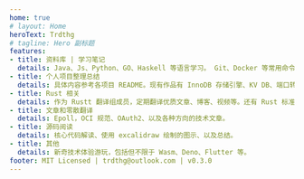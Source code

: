 ```yaml
---
home: true
# layout: Home
heroText: Trdthg
# tagline: Hero 副标题
features:
- title: 资料库 | 学习笔记
  details: Java、Js、Python、GO、Haskell 等语言学习。 Git、Docker 等常用命令总结。
- title: 个人项目整理总结
  details: 具体内容参考各项目 README。现有作品有 InnoDB 存储引擎、KV DB、端口转发工具。
- title: Rust 相关
  details: 作为 Rustt 翻译组成员，定期翻译优质文章、博客、视频等。还有 Rust 标准库源代码解读。
- title: 文章和零散翻译
  details: Epoll，OCI 规范、OAuth2、以及各种方向的技术文章。
- title: 源码阅读
  details: 核心代码解读、使用 excalidraw 绘制的图示、以及总结。
- title: 其他
  details: 新奇技术体验游玩，包括但不限于 Wasm、Deno、Flutter 等。
footer: MIT Licensed | trdthg@outlook.com | v0.3.0
---
```

